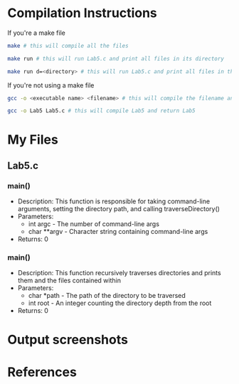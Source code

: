 # Compilation Instructions

If you're a make file
```bash
make # this will compile all the files

make run # this will run Lab5.c and print all files in its directory

make run d=<directory> # this will run Lab5.c and print all files in the directory given in as an argument
```

If you're not using a make file
```bash
gcc -o <executable name> <filename> # this will compile the filename and return an executable with the executable name

gcc -o Lab5 Lab5.c # this will compile Lab5 and return Lab5
```

# My Files
## Lab5.c

### main()

* Description: This function is responsible for taking command-line arguments, setting the directory path, and calling traverseDirectory()
* Parameters:
    * int argc - The number of command-line args
    * char **argv - Character string containing command-line args
* Returns: 0

### main()

* Description: This function recursively traverses directories and prints them and the files contained within
* Parameters:
    * char *path - The path of the directory to be traversed
    * int root - An integer counting the directory depth from the root
* Returns: 0

# Output screenshots



# References

